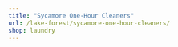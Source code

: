 ```yaml
---
title: "Sycamore One-Hour Cleaners"
url: /lake-forest/sycamore-one-hour-cleaners/
shop: laundry
---
```


